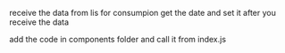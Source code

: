 receive the data from lis for consumpion get the date and set it after you receive the data

add the code in components folder and call it from index.js
